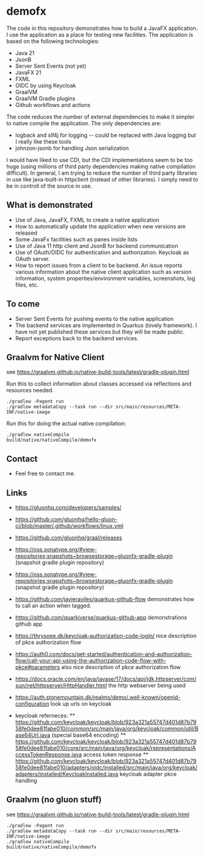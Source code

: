 # demofx
The code in this repository demonstrates how to build a JavaFX application. I use the application as a place for testing new facilities. The application is based on the following technologies:

* Java 21
* JsonB
* Server Sent Events (not yet)
* JavaFX 21
* FXML
* OIDC by using Keycloak
* GraalVM
* GraalVM Gradle plugins
* Github workflows and actions

The code reduces the number of external dependencies to make it simpler to native compile the application. The only dependencies are:

* logback and slf4j for logging -- could be replaced with Java logging but I really like these tools
* johnzon-jsonb for handling Json serialization

I would have liked to use CDI, but the CDI implementations seem to be too huge (using millions of third party dependencies making native compilation difficult). In general, I am trying to reduce the number of third party libraries in use like java-built-in httpclient (instead of other libraries). I simply need to be in controll of the source in use. 

## What is demonstrated

* Use of Java, JavaFX, FXML to create a native application
* How to automatically update the application when new versions are released
* Some JavaFx facilities such as panes inside lists
* Use of Java 11 http client and JsonB for backend communication
* Use of OAuth/OIDC for authentication and authorization. Keycloak as OAuth server.
* How to report issues from a client to be backend. An issue reports various information about the native client application such as version information, system properties/environment variables, screenshots, log files, etc.

## To come

* Server Sent Events for pushing events to the native application
* The backend services are implemented in Quarkus (lovely framework). I have not yet published these services but they will be made public.
* Report exceptions back to the backend services.

## Graalvm for Native Client
see https://graalvm.github.io/native-build-tools/latest/gradle-plugin.html

Run this to collect information about classes accessed via reflections and resources needed.  

```{script}
./gradlew -Pagent run
./gradlew metadataCopy --task run --dir src/main/resources/META-INF/native-image
```

Run this for doing the actual native compilation:

```{script}
./gradlew nativeCompile
build/native/nativeCompile/demofx
```


## Contact

* Feel free to contact me.

## Links

* https://gluonhq.com/developers/samples/
* https://github.com/gluonhq/hello-gluon-ci/blob/master/.github/workflows/linux.yml
* https://github.com/gluonhq/graal/releases
* https://oss.sonatype.org/#view-repositories;snapshots~browsestorage~gluonfx-gradle-plugin (snapshot gradle plugin repository)
* https://oss.sonatype.org/#view-repositories;snapshots~browsestorage~gluonfx-gradle-plugin (snapshot gradle plugin repository)

* https://github.com/javieraviles/quarkus-github-flow demonstrates how to call an action when tagged.
* https://github.com/quarkiverse/quarkus-github-app demonstrations github app
* https://thrysoee.dk/keycloak-authorization-code-login/ nice description of pkce authorization flow
* https://auth0.com/docs/get-started/authentication-and-authorization-flow/call-your-api-using-the-authorization-code-flow-with-pkce#parameters also nice description of pkce authorization flow
* https://docs.oracle.com/en/java/javase/17/docs/api/jdk.httpserver/com/sun/net/httpserver/HttpHandler.html the http webserver being used
* https://auth.stonemountain.dk/realms/demo/.well-known/openid-configuration look up urls on keycloak
* keycloak referneces:
** https://github.com/keycloak/keycloak/blob/923a321a55747d401d87b7958fe0dee81fabe010/common/src/main/java/org/keycloak/common/util/Base64Url.java (special base64 encoding)
** https://github.com/keycloak/keycloak/blob/923a321a55747d401d87b7958fe0dee81fabe010/core/src/main/java/org/keycloak/representations/AccessTokenResponse.java access token response
** https://github.com/keycloak/keycloak/blob/923a321a55747d401d87b7958fe0dee81fabe010/adapters/oidc/installed/src/main/java/org/keycloak/adapters/installed/KeycloakInstalled.java keycloak adapter pkce handling


## Graalvm (no gluon stuff)

see https://graalvm.github.io/native-build-tools/latest/gradle-plugin.html

```{script}
./gradlew -Pagent run
./gradlew metadataCopy --task run --dir src/main/resources/META-INF/native-image
./gradlew nativeCompile
build/native/nativeCompile/demofx
```
